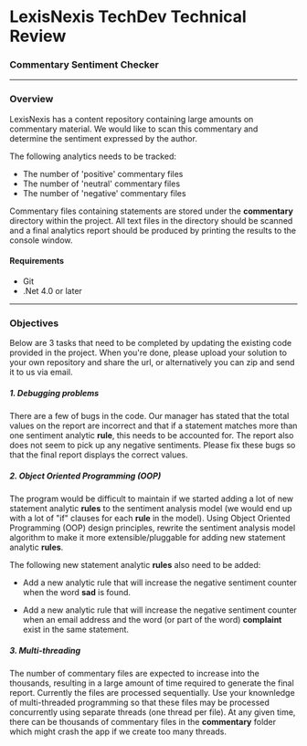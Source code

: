 # LexisNexis TechDev Technical Review

### Commentary Sentiment Checker
---
### Overview

LexisNexis has a content repository containing large amounts on commentary material. We would like to scan this commentary and determine the sentiment expressed by the author.

The following analytics needs to be tracked:

  - The number of 'positive' commentary files
  - The number of 'neutral' commentary files
  - The number of 'negative' commentary files

Commentary files containing statements are stored under the **commentary** directory within the project. All text files in the directory should be scanned and a final analytics report should be produced by printing the results to the console window.

#### Requirements
  - Git
  - .Net 4.0 or later

---
### Objectives
Below are 3 tasks that need to be completed by updating the existing code provided in the project. When you're done, please upload your solution to your own repository and share the url, or alternatively you can zip and send it to us via email.

##### 1. Debugging problems

There are a few of bugs in the code. Our manager has stated that the total values on the report are incorrect and that if a statement matches more than one sentiment analytic **rule**, this needs to be accounted for. The report also does not seem to pick up any negative sentiments. Please fix these bugs so that the final report displays the correct values.

##### 2. Object Oriented Programming (OOP)

The program would be difficult to maintain if we started adding a lot of new statement analytic **rules** to the sentiment analysis model (we would end up with a lot of "if" clauses for each **rule** in the model). Using Object Oriented Programming (OOP) design principles, rewrite the sentiment analysis model algorithm to make it more extensible/pluggable for adding new statement analytic **rules**.

The following new statement analytic **rules** also need to be added:

  - Add a new analytic rule that will increase the negative sentiment counter when the word **sad** is found.

  - Add a new analytic rule that will increase the negative sentiment counter when an email address and the word (or part of the word) **complaint** exist in the same statement.
 
##### 3. Multi-threading

The number of commentary files are expected to increase into the thousands, resulting in a large amount of time required to generate the final report. Currently the files are processed sequentially. Use your knownledge of multi-threaded programming so that these files may be processed concurrently using separate threads (one thread per file). At any given time, there can be thousands of commentary files in the **commentary** folder which might crash the app if we create too many threads.